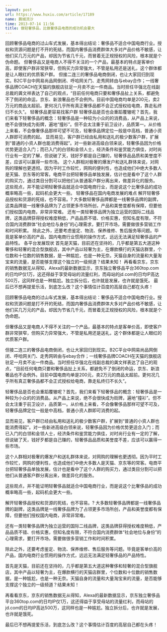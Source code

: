 ```yaml
---
layout: post
url: https://www.huxiu.com/article/17189
name: 鹏城流沙
time: 2013-07-14 11:56
title: 做轻奢侈品，比做奢侈品电商的成功机会要大
---
```

回顾奢侈品电商的过山车式发展，基本得出结论：奢侈品不适合中国电商行业。授权和货源问题是打不开的死结，而国内奢侈品消费群体大多对产品价格不敏感，让他们买几万元的产品，却因为节省几千元，而冒着无正规授权的风险，根本就是个伪命题。 但奢侈品又是电商人不得不关注的一个产品，最基本的特点是客单价高，即使客户群非常狭窄，但购买力异常强大，不管是私用还是送礼，这个群体都是让人眼红的优质客户群。 但接二连三的奢侈品电商倒闭，也让大家回归到现实。B2C平台中网易尚品网倒闭、呼哈网关门、走秀网转由与ebay合作；一线奢侈品牌COACH在天猫的旗舰店驻足一月卖不出一件商品。当时担任华强北在线副总裁的龚文祥表达了自己的观点，“目前任何电商只要和奢侈品扯上关系，都避免不了倒闭的命运，京东、新浪奢品也不会例外。目前中国电商均单是200元，卖2万元的商品太超前。更何况几乎所有真正奢侈品都不会正式授权给电商，靠走私终归不长久”。 轻奢侈品更容易找客户群 轻奢侈品是否也会重蹈覆辙呢？首先，我们来看下轻奢侈品的概念：轻奢侈品是一种较为小众的的消费品，从产品上来说，绝不会很快成为街牌，遍地“撞衫”。但不会太注重于前卫设计，品质第一。从价格上来看，不会像奢侈品那样可望不可及，轻奢侈品牌定位一般是中高档，普通小资人群即可消费的起。 显而易见，客户群已经由私用和送礼的极少数客户群，扩展到“普通的小资人群也能消费得起”。对一些新进高级白领来说，轻奢侈品因为价格优势更适合入门；而已入门的白领和金领人士，经济条件和鉴赏能力俱佳，对时尚行业有一定的了解，但说破了天，钱好歹都是自己赚的，轻奢侈品品质和美誉度不差，应该可以赢得一些市场。 这个人群相对极奢的爆发户和送礼群体来说，对网购的理解也更透彻。因为平时工作较忙，网购的便利性，也造成他们中绝大多数人是天猫、京东等的常客。电商平台把轻奢侈品单独发展，估计也是看中了这个人群的购买力，通过类目分割可以把他们从普通客户群分离出来，做差异化的服务。 这些观点，并不能证明轻奢侈品就适合中国电商行业，而是说这个比奢侈品的成功概率略高一些，起码机会更大一些。 轻奢侈品在国内电商发展的难点 解开轻奢侈品授权和货源的死结，也不容易。? 大多数轻奢侈品牌都是一线奢侈品牌的副牌，这类品牌是一线奢侈品牌为了占领更多市场所创，产品和美誉度都有保障，但要他们授权国内电商，非常非常难。 还有一类轻奢侈品牌为独立运营的国际二线品牌，这类品牌获得授权难度稍低，产品品质不错、价格实惠，但知名度有限，不符合国内消费群体“社会地位与身份”的心理需求，要打开市场，需要做很多营销工作和时间积累。 除此之外，还要考虑鉴定、物流、保养维修、售后服务等问题。毕竟是客单价高的产品，国内电商行业惯用的操作方式，远远无法满足轻奢侈品的产品特性。 各平台发展现状 首先是天猫，目前还在坚持的，几乎都是第五大道这种奢侈和轻奢的混合型旗舰店，其中产品以轻奢为主，在爆款横行的天猫店群里，个位数和十位数的销售数据，是一种尴尬，也是一种无奈。天猫自身的流量和大量淘宝来的流量，是否能够支撑这个独立的一级频道？结果未知！ 再看看京东，京东的销售数据无从得知，Alexa的最新数据显示，京东独立奢侈品平台360top.com的日均IP仅1万，这还得益于享受母站的流量红利，而母站的jd.com的日均IP高达500万，这同样也是一种尴尬。独立拆分后，也许就是发展，也许就是饿死。 最后已不想再提爱乐活，到底怎么改？这个事情估计百度的高层自己都在头疼！

回顾奢侈品电商的过山车式发展，基本得出结论：奢侈品不适合中国电商行业。授权和货源问题是打不开的死结，而国内奢侈品消费群体大多对产品价格不敏感，让他们买几万元的产品，却因为节省几千元，而冒着无正规授权的风险，根本就是个伪命题。

但奢侈品又是电商人不得不关注的一个产品，最基本的特点是客单价高，即使客户群非常狭窄，但购买力异常强大，不管是私用还是送礼，这个群体都是让人眼红的优质客户群。

但接二连三的奢侈品电商倒闭，也让大家回归到现实。B2C平台中网易尚品网倒闭、呼哈网关门、走秀网转由与ebay合作；一线奢侈品牌COACH在天猫的旗舰店驻足一月卖不出一件商品。当时担任华强北在线副总裁的龚文祥表达了自己的观点，“目前任何电商只要和奢侈品扯上关系，都避免不了倒闭的命运，京东、新浪奢品也不会例外。目前中国电商均单是200元，卖2万元的商品太超前。更何况几乎所有真正奢侈品都不会正式授权给电商，靠走私终归不长久”。

轻奢侈品是否也会重蹈覆辙呢？首先，我们来看下轻奢侈品的概念：轻奢侈品是一种较为小众的的消费品，从产品上来说，绝不会很快成为街牌，遍地“撞衫”。但不会太注重于前卫设计，品质第一。从价格上来看，不会像奢侈品那样可望不可及，轻奢侈品牌定位一般是中高档，普通小资人群即可消费的起。

显而易见，客户群已经由私用和送礼的极少数客户群，扩展到“普通的小资人群也能消费得起”。对一些新进高级白领来说，轻奢侈品因为价格优势更适合入门；而已入门的白领和金领人士，经济条件和鉴赏能力俱佳，对时尚行业有一定的了解，但说破了天，钱好歹都是自己赚的，轻奢侈品品质和美誉度不差，应该可以赢得一些市场。

这个人群相对极奢的爆发户和送礼群体来说，对网购的理解也更透彻。因为平时工作较忙，网购的便利性，也造成他们中绝大多数人是天猫、京东等的常客。电商平台把轻奢侈品单独发展，估计也是看中了这个人群的购买力，通过类目分割可以把他们从普通客户群分离出来，做差异化的服务。

这些观点，并不能证明轻奢侈品就适合中国电商行业，而是说这个比奢侈品的成功概率略高一些，起码机会更大一些。

解开轻奢侈品授权和货源的死结，也不容易。? 大多数轻奢侈品牌都是一线奢侈品牌的副牌，这类品牌是一线奢侈品牌为了占领更多市场所创，产品和美誉度都有保障，但要他们授权国内电商，非常非常难。

还有一类轻奢侈品牌为独立运营的国际二线品牌，这类品牌获得授权难度稍低，产品品质不错、价格实惠，但知名度有限，不符合国内消费群体“社会地位与身份”的心理需求，要打开市场，需要做很多营销工作和时间积累。

除此之外，还要考虑鉴定、物流、保养维修、售后服务等问题。毕竟是客单价高的产品，国内电商行业惯用的操作方式，远远无法满足轻奢侈品的产品特性。

首先是天猫，目前还在坚持的，几乎都是第五大道这种奢侈和轻奢的混合型旗舰店，其中产品以轻奢为主，在爆款横行的天猫店群里，个位数和十位数的销售数据，是一种尴尬，也是一种无奈。天猫自身的流量和大量淘宝来的流量，是否能够支撑这个独立的一级频道？结果未知！

再看看京东，京东的销售数据无从得知，Alexa的最新数据显示，京东独立奢侈品平台360top.com的日均IP仅1万，这还得益于享受母站的流量红利，而母站的jd.com的日均IP高达500万，这同样也是一种尴尬。独立拆分后，也许就是发展，也许就是饿死。

最后已不想再提爱乐活，到底怎么改？这个事情估计百度的高层自己都在头疼！

